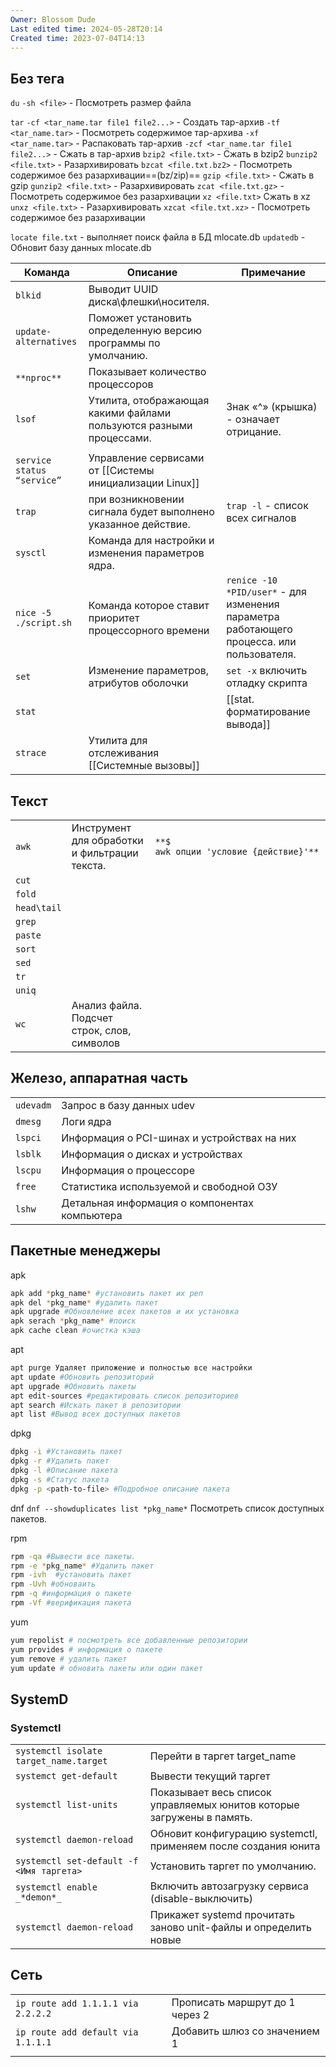 ```yaml
---
Owner: Blossom Dude
Last edited time: 2024-05-28T20:14
Created time: 2023-07-04T14:13
---
```


## Без тега

`du`
	`-sh <file>` - Посмотреть размер файла

`tar`
	`-cf <tar_name.tar file1 file2...>`  - Создать тар-архив
	`-tf <tar_name.tar>` - Посмотреть содержимое тар-архива
	`-xf <tar_name.tar>` - Распаковать тар-архив
	`-zcf <tar_name.tar file1 file2...>` -  Сжать в тар-архив
`bzip2 <file.txt>` - Сжать в bzip2
	`bunzip2 <file.txt>` - Разархивировать
	`bzcat <file.txt.bz2>` - Посмотреть содержимое без разархивации==(bz/zip)==
`gzip <file.txt>` - Сжать в gzip
	`gunzip2 <file.txt>` - Разархивировать
	`zcat <file.txt.gz>` - Посмотреть содержимое без разархивации
`xz <file.txt>` Сжать в xz
	`unxz <file.txt>` - Разархивировать
	`xzcat <file.txt.xz>` - Посмотреть содержимое без разархивации

`locate file.txt` - выполняет поиск файла в БД mlocate.db
`updatedb` - Обновит базу данных mlocate.db

| Команда                    | Описание                                                            | Примечание                                                                                |
| -------------------------- | ------------------------------------------------------------------- | ----------------------------------------------------------------------------------------- |
| `blkid`                    | Выводит UUID диска\флешки\носителя.                                 |                                                                                           |
| `update-alternatives`      | Поможет установить определенную версию программы по умолчанию.      |                                                                                           |
| `**nproc**`                | Показывает количество процессоров                                   |                                                                                           |
| `lsof`                     | Утилита, отображающая какими файлами пользуются разными процессами. | Знак «^» (крышка) - означает отрицание.                                                   |
|                            |                                                                     |                                                                                           |
| `service status “service”` | Управление сервисами от [[Системы инициализации Linux]]             |                                                                                           |
| `trap`                     | при возникновении сигнала будет выполнено указанное действие.       | `trap -l` - список всех сигналов                                                          |
| `sysctl`                   | Команда для настройки и изменения параметров ядра.                  |                                                                                           |
| `nice -5 ./script.sh`      | Команда которое ставит приоритет процессорного времени              | `renice -10 *PID/user*` - для изменения параметра работающего процесса. или пользователя. |
| `set`                      | Изменение параметров, атрибутов оболочки                            | `set -x` включить отладку скрипта                                                         |
| `stat`                     |                                                                     | [[stat. форматирование вывода]]                                                           |
| `strace`                   | Утилита для отслеживания [[Системные вызовы]]                       |                                                                                           |

## Текст

|             |                                               |                                        |
| ----------- | --------------------------------------------- | -------------------------------------- |
| `awk`       | Инструмент для обработки и фильтрации текста. | `**$ awk опции 'условие {действие}'**` |
| `cut`       |                                               |                                        |
| `fold`      |                                               |                                        |
| `head\tail` |                                               |                                        |
| `grep`      |                                               |                                        |
| `paste`     |                                               |                                        |
| `sort`      |                                               |                                        |
| `sed`       |                                               |                                        |
| `tr`        |                                               |                                        |
| `uniq`      |                                               |                                        |
| `wc`        | Анализ файла. Подсчет строк, слов, символов   |                                        |


## Железо, аппаратная часть

|           |                                               |     |
| --------- | --------------------------------------------- | --- |
| `udevadm` | Запрос в базу данных udev                     |     |
| `dmesg`   | Логи ядра                                     |     |
| `lspci`   | Информация о PCI-шинах и устройствах на них   |     |
| `lsblk`   | Информация о дисках и устройствах             |     |
| `lscpu`   | Информация о процессоре                       |     |
| `free`    | Статистика используемой и свободной ОЗУ       |     |
| `lshw`    | Детальная информация о компонентах компьютера |     |

## Пакетные менеджеры

apk
```bash
apk add *pkg_name* #установить пакет их реп
apk del *pkg_name* #удалить пакет
apk upgrade #Обновление всех пакетов и их установка
apk serach *pkg_name* #поиск
apk cache clean #очистка кэша 

```

apt
```bash
apt purge Удаляет приложение и полностью все настройки 
apt update #Обновить репозиторий
apt upgrade #Обновить пакеты
apt edit-sources #редактировать список репозиториев
apt search #Искать пакет в репозитории
apt list #Вывод всех доступных пакетов
```
dpkg
```bash
dpkg -i #Установить пакет
dpkg -r #Удалить пакет
dpkg -l #Описание пакета
dpkg -s #Статус пакета
dpkg -p <path-to-file> #Подробное описание пакета
```

dnf
`dnf --showduplicates list *pkg_name*`  Посмотреть список доступных пакетов.

rpm
``` bash
rpm -qa #Вывести все пакеты. 
rpm -e *pkg_name* #Удалить пакет
rpm -ivh  #установить пакет
rpm -Uvh #обноваить
rpm -q #информация о пакете
rpm -Vf #верификация пакета
```
yum
``` bash
yum repolist # посмотреть все добавленные репозитории
yum provides # информация о пакете
yum remove # удалить пакет
yum update # обновить пакеты или один пакет
```

## SystemD

### Systemctl

|                                          |                                                                       |
| ---------------------------------------- | --------------------------------------------------------------------- |
| `systemctl isolate target_name.target`   | Перейти в таргет target_name                                          |
| `systemct get-default`                   | Вывести текущий таргет                                                |
| `systemctl list-units`                   | Показывает весь список управляемых юнитов которые загружены в память. |
| `systemctl daemon-reload`                | Обновит конфигурацию systemctl, применяем после создания юнита        |
| `systemctl set-default -f <Имя таргета>` | Установить таргет по умолчанию.                                       |
| `systemctl enable` `_*demon*_`           | Включить автозагрузку сервиса (disable-выключить)                     |
| `systemctl daemon-reload`                | Прикажет systemd прочитать заново unit-файлы и определить новые       |

## Сеть

|   |   |
|---|---|
|`ip route add 1.1.1.1 via 2.2.2.2`|Прописать маршрут до 1 через 2|
|`ip route add default via 1.1.1.1`|Добавить шлюз со значением 1|
|||